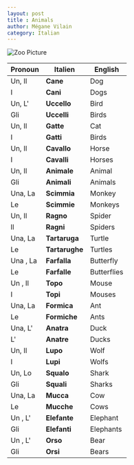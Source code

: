 ```yaml
---
layout: post
title : Animals
author: Mégane Vilain
category: Italian
---
```


![Zoo Picture](http://www.mdjunited.com/medias/images/zoo.jpg)

|Pronoun|Italien|English
|--|--|--|
|Un, Il|**Cane**|Dog|
|I|**Cani**|Dogs|
|Un, L'|**Uccello**|Bird
|Gli|**Uccelli**|Birds|
|Un, Il|**Gatte**|Cat
|I|**Gatti**|Birds
|Un, Il|**Cavallo**|Horse
|I|**Cavalli**|Horses
|Un, Il|**Animale**|Animal
|Gli|**Animali**|Animals
|Una, La|**Scimmia**| Monkey
|Le | **Scimmie** | Monkeys
|Un, Il |**Ragno** |Spider
|Il |**Ragni** | Spiders
|Una, La | **Tartaruga**| Turtle
|Le | **Tartarughe** | Turtles
|Una , La | **Farfalla** | Butterfly
|Le | **Farfalle**| Butterflies
|Un , Il | **Topo** | Mouse
|I |**Topi** | Mouses
|Una, La | **Formica** | Ant
|Le | **Formiche** | Ants
|Una, L'| **Anatra** | Duck
|L' | **Anatre** | Ducks
|Un, Il | **Lupo** | Wolf
|I | **Lupi** | Wolfs
|Un, Lo | **Squalo** | Shark
|Gli | **Squali** | Sharks
|Una, La | **Mucca** | Cow
|Le | **Mucche** | Cows
|Un , L' | **Elefante** | Elephant
|Gli | **Elefanti** | Elephants
|Un , L' | **Orso** | Bear
|Gli | **Orsi**  | Bears
